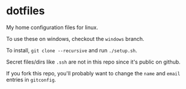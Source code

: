 dotfiles
========

My home configuration files for linux.

To use these on windows, checkout the `windows` branch.

To install, `git clone --recursive` and run `./setup.sh`.

Secret files/dirs like `.ssh` are not in this repo since it's public on github.

If you fork this repo, you'll probably want to change the `name` and `email`
entries in `gitconfig`.
